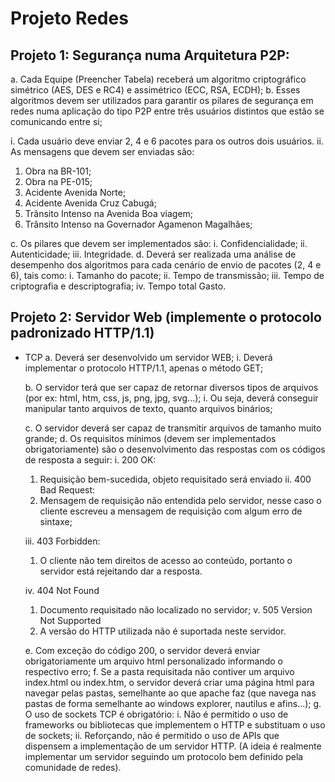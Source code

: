 # Projeto Redes 

## Projeto 1: Segurança numa Arquitetura P2P:
  a. Cada Equipe (Preencher Tabela) receberá um algoritmo criptográfico
simétrico (AES, DES e RC4) e assimétrico (ECC, RSA, ECDH);
  b. Esses algoritmos devem ser utilizados para garantir os pilares de
segurança em redes numa aplicação do tipo P2P entre três usuários
distintos que estão se comunicando entre si;

i. Cada usuário deve enviar 2, 4 e 6 pacotes para os outros dois
usuários.
ii. As mensagens que devem ser enviadas são:
  1. Obra na BR-101;
  2. Obra na PE-015;
  3. Acidente Avenida Norte;
  4. Acidente Avenida Cruz Cabugá;
  5. Trânsito Intenso na Avenida Boa viagem;
  6. Trânsito Intenso na Governador Agamenon Magalhães;

  c. Os pilares que devem ser implementados são:
  i. Confidencialidade;
  ii. Autenticidade;
  iii. Integridade.
  d. Deverá ser realizada uma análise de desempenho dos algoritmos para
cada cenário de envio de pacotes (2, 4 e 6), tais como:
  i. Tamanho do pacote;
  ii. Tempo de transmissão;
  iii. Tempo de criptografia e descriptografia;
  iv. Tempo total Gasto.
  
## Projeto 2: Servidor Web (implemente o protocolo padronizado HTTP/1.1)
- TCP
  a. Deverá ser desenvolvido um servidor WEB;
  i. Deverá implementar o protocolo HTTP/1.1, apenas o método
  GET;

  b. O servidor terá que ser capaz de retornar diversos tipos de arquivos (por
  ex: html, htm, css, js, png, jpg, svg...);
  i. Ou seja, deverá conseguir manipular tanto arquivos de texto,
quanto arquivos binários;

  c. O servidor deverá ser capaz de transmitir arquivos de tamanho muito
grande;
  d. Os requisitos mínimos (devem ser implementados obrigatoriamente) são
o desenvolvimento das respostas com os códigos de resposta a seguir:
  i. 200 OK:
  1. Requisição bem-sucedida, objeto requisitado será enviado
  ii. 400 Bad Request:
  1. Mensagem de requisição não entendida pelo servidor,
nesse caso o cliente escreveu a mensagem de requisição
com algum erro de sintaxe;

  iii. 403 Forbidden:

  1. O cliente não tem direitos de acesso ao conteúdo, portanto
o servidor está rejeitando dar a resposta.

  iv. 404 Not Found

  1. Documento requisitado não localizado no servidor;
v. 505 Version Not Supported
  1. A versão do HTTP utilizada não é suportada neste
servidor.

  e. Com exceção do código 200, o servidor deverá enviar obrigatoriamente
um arquivo html personalizado informando o respectivo erro;
  f. Se a pasta requisitada não contiver um arquivo index.html ou index.htm,
o servidor deverá criar uma página html para navegar pelas pastas,
semelhante ao que apache faz (que navega nas pastas de forma
semelhante ao windows explorer, nautilus e afins...);
  g. O uso de sockets TCP é obrigatório:
  i. Não é permitido o uso de frameworks ou bibliotecas que
implementem o HTTP e substituam o uso de sockets;
  ii. Reforçando, não é permitido o uso de APIs que dispensem a
implementação de um servidor HTTP. (A ideia é realmente
implementar um servidor seguindo um protocolo bem definido
pela comunidade de redes).
  
  
